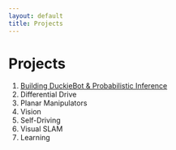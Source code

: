 ```yaml
---
layout: default
title: Projects
---
```


# Projects

1. [Building DuckieBot & Probabilistic Inference](https://colab.research.google.com/drive/1TnhLoe690Dc-ErJioo-txg08S70nArEh)
2. Differential Drive
3. Planar Manipulators
4. Vision
5. Self-Driving
6. Visual SLAM
7. Learning
